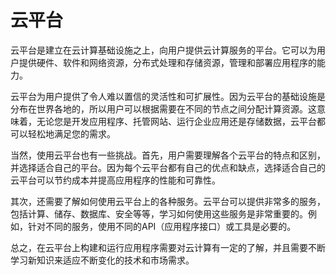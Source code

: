 # 云平台
云平台是建立在云计算基础设施之上，向用户提供云计算服务的平台。它可以为用户提供硬件、软件和网络资源，分布式处理和存储资源，管理和部署应用程序的能力。

云平台为用户提供了令人难以置信的灵活性和可扩展性。因为云平台的基础设施是分布在世界各地的，所以用户可以根据需要在不同的节点之间分配计算资源。这意味着，无论您是开发应用程序、托管网站、运行企业应用还是存储数据，云平台都可以轻松地满足您的需求。

当然，使用云平台也有一些挑战。首先，用户需要理解各个云平台的特点和区别，并选择适合自己的平台。因为每个云平台都有自己的优点和缺点，选择适合自己的云平台可以节约成本并提高应用程序的性能和可靠性。

其次，还需要了解如何使用云平台上的各种服务。云平台可以提供非常多的服务，包括计算、储存、数据库、安全等等，学习如何使用这些服务是非常重要的。例如，针对不同的服务，使用不同的API（应用程序接口）或工具是必要的。

总之，在云平台上构建和运行应用程序需要对云计算有一定的了解，并且需要不断学习新知识来适应不断变化的技术和市场需求。